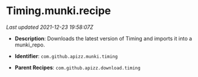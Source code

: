 # Timing.munki.recipe

_Last updated 2021-12-23 19:58:07Z_

- **Description**: Downloads the latest version of Timing and imports it into a munki_repo.

- **Identifier**: `com.github.apizz.munki.timing`

- **Parent Recipes**: `com.github.apizz.download.timing`